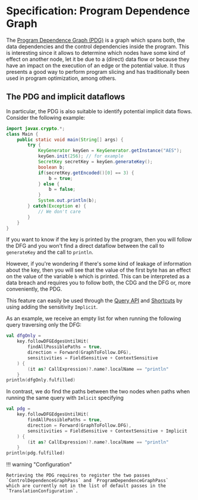 # Specification: Program Dependence Graph

The [Program Dependence Graph (PDG)](https://dl.acm.org/doi/10.1145/24039.24041)
is a graph which spans both, the data dependencies and the control dependencies
inside the program. This is interesting since it allows to determine which nodes
have some kind of effect on another node, let it be due to a (direct) data flow
or because they have an impact on the execution of an edge or the potential
value. It thus presents a good way to perform program slicing and has
traditionally been used in program optimization, among others.

## The PDG and implicit dataflows

In particular, the PDG is also suitable to identify potential implicit data
flows. Consider the following example:

```java
import javax.crypto.*;
class Main {
    public static void main(String[] args) {
        try {
            KeyGenerator keyGen = KeyGenerator.getInstance("AES");
            keyGen.init(256); // for example
            SecretKey secretKey = keyGen.generateKey();
            boolean b;
            if(secretKey.getEncoded()[0] == 3) {
                b = true;
            } else {
                b = false;
            }
            System.out.println(b);
        } catch(Exception e) {
            // We don't care
        }
    }
}
```

If you want to know if the key is printed by the program, then you will follow
the DFG and you won't find a direct dataflow between the call to `generateKey`
and the call to `println`.

However, if you're wondering if there's some kind of leakage of information
about the key, then you will see that the value of the first byte has an effect
on the value of the variable `b` which is printed. This can be interpreted as a
data breach and requires you to follow both, the CDG and the DFG or, more
conveniently, the PDG.

This feature can easily be used through the
[Query API](../../GettingStarted/query.md) and
[Shortcuts](../../GettingStarted/shortcuts.md) by using adding the sensitivity
`Implicit`.

As an example, we receive an empty list for when running the following query
traversing only the DFG:

```kotlin
val dfgOnly =
    key.followDFGEdgesUntilHit(
        findAllPossiblePaths = true,
        direction = Forward(GraphToFollow.DFG),
        sensitivities = FieldSensitive + ContextSensitive
    ) {
        (it as? CallExpression)?.name?.localName == "println"
    }
println(dfgOnly.fulfilled)
```

In contrast, we do find the paths between the two nodes when paths when
running the same query with `Imlicit` specifying

```kotlin
val pdg =
    key.followDFGEdgesUntilHit(
        findAllPossiblePaths = true,
        direction = Forward(GraphToFollow.DFG),
        sensitivities = FieldSensitive + ContextSensitive + Implicit
    ) {
        (it as? CallExpression)?.name?.localName == "println"
    }
println(pdg.fulfilled)
```

!!! warning "Configuration"

    Retrieving the PDG requires to register the two passes
    `ControlDependenceGraphPass` and `ProgramDependenceGraphPass`
    which are currently not in the list of default passes in the
    `TranslationConfiguration`.
